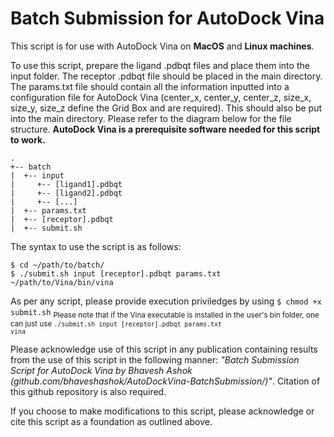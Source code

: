 ﻿# Batch Submission for AutoDock Vina
 
This script is for use with AutoDock Vina on <b>MacOS</b> and <b>Linux machines</b>.

To use this script, prepare the ligand .pdbqt files and place them into the input folder. The receptor .pdbqt file should be placed in the main directory. The params.txt file should contain all the information inputted into a configuration file for AutoDock Vina (center_x, center_y, center_z, size_x, size_y, size_z define the Grid Box and are required). This should also be put into the main directory. Please refer to the diagram below for the file structure. <b>AutoDock Vina is a prerequisite software needed for this script to work.</b>
```
.
+-- batch
|  +-- input
|     +-- [ligand1].pdbqt
|     +-- [ligand2].pdbqt
|     +-- [...]
|  +-- params.txt
|  +-- [receptor].pdbqt
|  +-- submit.sh
```

The syntax to use the script is as follows:<br>
```
$ cd ~/path/to/batch/
$ ./submit.sh input [receptor].pdbqt params.txt ~/path/to/Vina/bin/vina
```
As per any script, please provide execution priviledges by using <code>$ chmod +x submit.sh</code>
<sub>Please note that if the Vina executable is installed in the user's bin folder, one can just use <code>./submit.sh input [receptor].pdbqt params.txt vina</code></sub>

Please acknowledge use of this script in any publication containing results from the use of this script in the following manner: <i>"Batch Submission Script for AutoDock Vina by Bhavesh Ashok (github.com/bhaveshashok/AutoDockVina-BatchSubmission/)"</i>. Citation of this github repository is also required.

If you choose to make modifications to this script, please acknowledge or cite this script as a foundation as outlined above.
